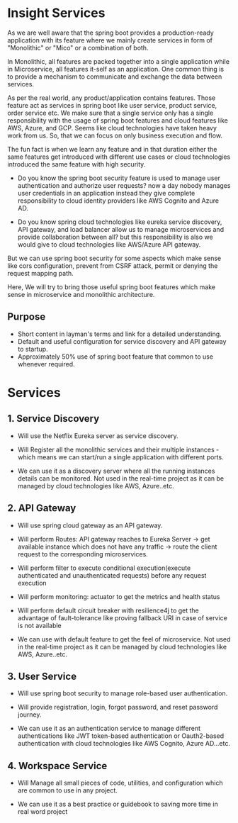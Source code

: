 # Insight Services

As we are well aware that the spring boot provides a production-ready application with its feature where we mainly create services in form of "Monolithic" or "Mico" or a combination of both.

In Monolithic, all features are packed together into a single application while in Microservice, all features it-self as an application. One common thing is to provide a mechanism to communicate and exchange the data between services.

As per the real world, any product/application contains features. Those feature act as services in spring boot like user service, product service, order service etc. We make sure that a single service only has a single responsibility with the usage of spring boot features and cloud features like AWS, Azure, and GCP. Seems like cloud technologies have taken heavy work from us. So, that we can focus on only business execution and flow.

The fun fact is when we learn any feature and in that duration either the same features get introduced with different use cases or cloud technologies introduced the same feature with high security.

- Do you know the spring boot security feature is used to manage user authentication and authorize user requests? now a day nobody manages user credentials in an application instead they give complete responsibility to cloud identity providers like AWS Cognito and Azure AD.

- Do you know spring cloud technologies like eureka service discovery, API gateway, and load balancer allow us to manage microservices and provide collaboration between all? but this responsibility is also we would give to cloud technologies like AWS/Azure API gateway.

But we can use spring boot security for some aspects which make sense like cors configuration, prevent from CSRF attack, permit or denying the request mapping path.

Here, We will try to bring those useful spring boot features which make sense in microservice and monolithic architecture.

## Purpose
- Short content in layman's terms and link for a detailed understanding.
- Default and useful configuration for service discovery and API gateway to startup.
- Approximately 50% use of spring boot feature that common to use whenever required.

# Services

## 1. Service Discovery

- Will use the Netflix Eureka server as service discovery.

- Will Register all the monolithic services and their multiple instances - which means we can start/run a single application with different ports.

- We can use it as a discovery server where all the running instances details can be monitored. Not used in the real-time project as it can be managed by cloud technologies like AWS, Azure..etc.
	
## 2. API Gateway

- Will use spring cloud gateway as an API gateway.
	
- Will perform Routes: API gateway reaches to Eureka Server -> get available instance which does not have any traffic -> route the client request to the corresponding microservices.
	
- Will perform filter to execute conditional execution(execute authenticated and unauthenticated requests) before any request execution
	
- Will perform monitoring: actuator to get the metrics and health status
	
- Will perform default circuit breaker with resilience4j to get the advantage of fault-tolerance like proving fallback URI in case of service is not available
	
- We can use with default feature to get the feel of microservice. Not used in the real-time project as it can be managed by cloud technologies like AWS, Azure..etc.
	
## 3. User Service

- Will use spring boot security to manage role-based user authentication.
	
- Will provide registration, login, forgot password, and reset password journey.
	
- We can use it as an authentication service to manage different authentications like JWT token-based authentication or Oauth2-based authentication with cloud technologies like AWS Cognito, Azure AD...etc.

## 4. Workspace Service
	
- Will Manage all small pieces of code, utilities, and configuration which are common to use in any project.
	
- We can use it as a best practice or guidebook to saving more time in real word project


